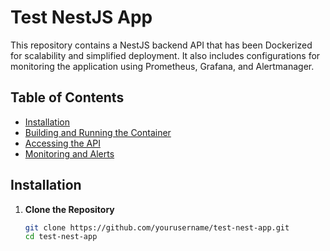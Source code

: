 # Test NestJS App

This repository contains a NestJS backend API that has been Dockerized for scalability and simplified deployment. It also includes configurations for monitoring the application using Prometheus, Grafana, and Alertmanager.

## Table of Contents

- [Installation](#installation)
- [Building and Running the Container](#building-and-running-the-container)
- [Accessing the API](#accessing-the-api)
- [Monitoring and Alerts](#monitoring-and-alerts)

## Installation

1. **Clone the Repository**
   
   ```bash
   git clone https://github.com/yourusername/test-nest-app.git
   cd test-nest-app
